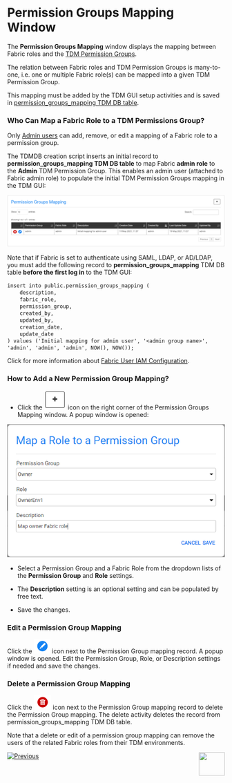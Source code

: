 # Permission Groups Mapping Window

The **Permission Groups Mapping** window displays the mapping between Fabric roles and the [TDM Permission Groups](02_tdm_gui_user_types.md). 

The relation between Fabric roles and TDM Permission Groups is many-to-one, i.e. one or multiple Fabric role(s) can be mapped into a given TDM Permission Group.

This mapping must be added by the TDM GUI setup activities and is saved in [permission_groups_mapping TDM DB table](/articles/TDM/tdm_architecture/02_tdm_database.md#permission_groups_mapping).

### Who Can Map a Fabric Role to a TDM Permissions Group?

Only [Admin users](02_tdm_gui_user_types.md#admin) can add, remove, or edit a mapping of a Fabric role to a permission group.

The TDMDB creation script inserts an initial record to **permission_groups_mapping TDM DB table** to map Fabric **admin role** to the **Admin** TDM Permission Group. This enables an admin user (attached to Fabric admin role) to populate the initial TDM Permission Groups mapping in the TDM GUI:

![permission groups window](images/permission_group_mapping_window.png)

Note that if Fabric is set to authenticate using SAML, LDAP, or AD/LDAP, you must add the following record to **permission_groups_mapping** TDM DB table **before the first log in** to the TDM GUI:

```
insert into public.permission_groups_mapping (
	description,
	fabric_role,
	permission_group,
	created_by,
	updated_by,
	creation_date,
	update_date
) values ('Initial mapping for admin user', '<admin group name>', 'admin', 'admin', 'admin', NOW(), NOW());
```

Click for more information about [Fabric User IAM Configuration](/articles/26_fabric_security/13_user_IAM_configiration.md).

### How to Add a New Permission Group Mapping?

- Click the ![plus icon](images/permission_group_plus_icon.png) icon on the right corner of the Permission Groups Mapping window. A popup window is opened:


![add a permission group](images/add_permission_group_mapping.png)



- Select a Permission Group and a Fabric Role from the dropdown lists of the **Permission Group** and **Role** settings. 

- The **Description** setting is an optional setting and can be populated by free text.

- Save the changes.


### Edit a Permission Group Mapping

Click the ![edit](images/permission_group_edit_icon.png) icon next to the Permission Group mapping record. A popup window is opened.  Edit the Permission Group, Role, or Description settings if needed and save the changes.

### Delete a Permission Group Mapping

Click the ![delete](images/permission_group_delete_icon.png) icon next to the Permission Group mapping record to delete the Permission Group mapping. The delete activity deletes the record from permission_groups_mapping TDM DB table.



Note that a delete or edit of a permission group mapping can remove the users of the related Fabric roles from their TDM environments.



[![Previous](/articles/images/Previous.png)](02_tdm_gui_user_types.md)[<img align="right" width="60" height="54" src="/articles/images/Next.png">](03_tdm_gui_data_centers_window.md)

